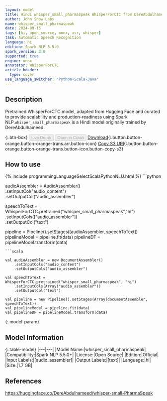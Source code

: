 ```yaml
---
layout: model
title: Hindi whisper_small_pharmaspeak WhisperForCTC from DereAbdulhameed
author: John Snow Labs
name: whisper_small_pharmaspeak
date: 2024-09-15
tags: [hi, open_source, onnx, asr, whisper]
task: Automatic Speech Recognition
language: hi
edition: Spark NLP 5.5.0
spark_version: 3.0
supported: true
engine: onnx
annotator: WhisperForCTC
article_header:
  type: cover
use_language_switcher: "Python-Scala-Java"
---
```


## Description

Pretrained WhisperForCTC model, adapted from Hugging Face and curated to provide scalability and production-readiness using Spark NLP.`whisper_small_pharmaspeak` is a Hindi model originally trained by DereAbdulhameed.

{:.btn-box}
<button class="button button-orange" disabled>Live Demo</button>
<button class="button button-orange" disabled>Open in Colab</button>
[Download](https://s3.amazonaws.com/auxdata.johnsnowlabs.com/public/models/whisper_small_pharmaspeak_hi_5.5.0_3.0_1726418027356.zip){:.button.button-orange.button-orange-trans.arr.button-icon}
[Copy S3 URI](s3://auxdata.johnsnowlabs.com/public/models/whisper_small_pharmaspeak_hi_5.5.0_3.0_1726418027356.zip){:.button.button-orange.button-orange-trans.button-icon.button-copy-s3}

## How to use



<div class="tabs-box" markdown="1">
{% include programmingLanguageSelectScalaPythonNLU.html %}
```python
     
audioAssembler = AudioAssembler() \
	.setInputCol("audio_content") \
	.setOutputCol("audio_assembler")

speechToText  = WhisperForCTC.pretrained("whisper_small_pharmaspeak","hi") \
     .setInputCols(["audio_assembler"]) \
     .setOutputCol("text")

pipeline = Pipeline().setStages([audioAssembler, speechToText])
pipelineModel = pipeline.fit(data)
pipelineDF = pipelineModel.transform(data)

```
```scala

val audioAssembler = new DocumentAssembler()
    .setInputCols("audio_content")
    .setOutputCols("audio_assembler")

val speechToText = WhisperForCTC.pretrained("whisper_small_pharmaspeak", "hi")
    .setInputCols(Array("audio_assembler")) 
    .setOutputCol("text") 
    
val pipeline = new Pipeline().setStages(Array(documentAssembler, speechToText))
val pipelineModel = pipeline.fit(data)
val pipelineDF = pipelineModel.transform(data)

```
</div>

{:.model-param}
## Model Information

{:.table-model}
|---|---|
|Model Name:|whisper_small_pharmaspeak|
|Compatibility:|Spark NLP 5.5.0+|
|License:|Open Source|
|Edition:|Official|
|Input Labels:|[audio_assembler]|
|Output Labels:|[text]|
|Language:|hi|
|Size:|1.7 GB|

## References

https://huggingface.co/DereAbdulhameed/whisper-small-PharmaSpeak